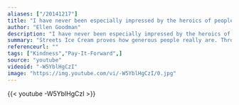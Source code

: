 ```yaml
---
aliases: ["/20141217"]
title: "I have never been especially impressed by the heroics of people convinced they are about to change the world. I am more awed by those who struggle to make one small difference."
author: "Ellen Goodman"
description: "I have never been especially impressed by the heroics of people convinced they are about to change the world. I am more awed by those who struggle to make one small difference. - Ellen Goodman quotes from GetInspired365.com"
summary: "Streets Ice Cream proves how generous people really are. Through a live experiment, customers were told that their ice cream had already been paid for by the customer before them! People were very surprised and excited by their free ice cream! Customers were then given the opportunity to pay for the next person's ice cream and bring a moment of joy to someone they had never met before! 100% of people said yes... and the Streets Chain of Joy was created!"
referenceurl: ""
tags: ["Kindness","Pay-It-Forward",]
source: "youtube"
videoid: "-W5YblHgCzI"
image: "https://img.youtube.com/vi/-W5YblHgCzI/0.jpg"
---
```


{{< youtube -W5YblHgCzI >}}
